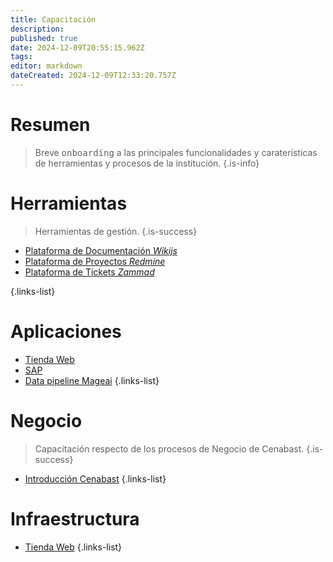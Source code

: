 ```yaml
---
title: Capacitación
description: 
published: true
date: 2024-12-09T20:55:15.962Z
tags: 
editor: markdown
dateCreated: 2024-12-09T12:33:20.757Z
---
```


# Resumen
> Breve <kbd>onboarding</kbd> a las principales funcionalidades y caraterísticas de herramientas y procesos de la institución.
{.is-info}

# Herramientas

> Herramientas de gestión.
{.is-success}

- [Plataforma de Documentación *Wikijs*](plataforma-de-documentacion)
- [Plataforma de Proyectos *Redmine*](plataforma-de-proyectos)
- [Plataforma de Tickets *Zammad*](plataforma-de-tickets)

{.links-list}

# Aplicaciones

- [Tienda Web](tienda-web)
- [SAP](sap)
- [Data pipeline Mageai](datapipeline-mageai)
{.links-list}

# Negocio

> Capacitación respecto de los procesos de Negocio de Cenabast.
{.is-success}

- [Introducción Cenabast](introduccion-cenabast)
{.links-list}

# Infraestructura

- [Tienda Web](infraestructura-tienda-web)
{.links-list}

